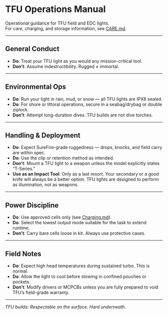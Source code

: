 # TFU Operations Manual

Operational guidance for TFU field and EDC lights.  
For care, charging, and storage information, see [CARE.md](CARE.md).

---

## General Conduct
- **Do**: Treat your TFU light as you would any mission-critical tool.  
- **Don’t**: Assume indestructibility. Rugged ≠ immortal.  

---

## Environmental Ops
- **Do**: Run your light in rain, mud, or snow — all TFU lights are IPX8 sealed.  
- **Do**: For shore or littoral operations, secure in a seabag/drybag or double ziplock.  
- **Don’t**: Attempt long-duration dives. TFU builds are not dive torches.  

---

## Handling & Deployment
- **Do**: Expect SureFire-grade ruggedness — drops, knocks, and field carry are within spec.  
- **Do**: Use the clip or retention method as intended.  
- **Don’t**: Mount a TFU light to a weapon unless the model explicitly states “T-Series.”  
- **Use as an Impact Tool**: Only as a last resort. Your secondary or a good knife will always be a better option. TFU lights are designed to perform as illumination, not as weapons.  

---

## Power Discipline
- **Do**: Use approved cells only (see [Charging.md](Charging.md)).  
- **Do**: Select the lowest output mode suitable for the task to extend runtime.  
- **Don’t**: Carry bare cells loose in kit. Always use protective cases.  

---

## Field Notes
- **Do**: Expect high head temperatures during sustained turbo. This is normal.  
- **Do**: Allow the light to cool before stowing in confined pouches or pockets.  
- **Don’t**: Modify drivers or MCPCBs unless you are fully prepared to void TFU’s field-grade warranty.  

---

*TFU builds: Respectable on the surface. Hard underneath.*
